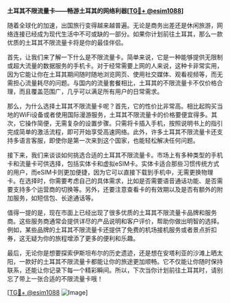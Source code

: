 **土耳其不限流量卡——畅游土耳其的网络利器[[TG💪+ @esim1088](https://t.me/s/esim1088)]**

随着全球化的加速，出国旅行变得越来越普遍。无论是商务出差还是休闲旅游，网络连接已经成为现代生活中不可或缺的一部分。如果你计划前往土耳其，那么一款优质的土耳其不限流量卡将是你的最佳伴侣。

首先，让我们来了解一下什么是不限流量卡。简单来说，它是一种能够提供无限制或超大流量的数据服务的手机卡。对于经常需要上网的人来说，这种卡非常实用，因为它能让你在土耳其期间随时随地浏览网页、使用社交媒体、观看视频等，而无需担心流量耗尽的问题。与国内的流量套餐相比，土耳其的不限流量卡不仅价格合理，而且覆盖范围广，几乎可以满足所有用户的日常需求。

那么，为什么选择土耳其不限流量卡呢？首先，它的性价比非常高。相比起购买当地的WiFi设备或者使用国际漫游服务，土耳其不限流量卡的价格要便宜得多。其次，它操作简便，无需复杂的设置步骤。只需将卡插入手机，按照说明书上的指引完成简单的激活流程，即可开始享受高速网络。此外，许多土耳其不限流量卡还支持多语言客服，即使你是第一次来到这个国家，也能轻松解决任何问题。

接下来，我们来谈谈如何挑选合适的土耳其不限流量卡。市场上有多种类型的手机卡和流量卡可供选择，包括实体卡和虚拟eSIM卡。实体卡适合那些习惯传统方式的用户，而eSIM卡则更加便捷，因为它可以直接下载到手机中，无需更换物理卡。在选择时，你需要考虑自己的具体需求，比如是否需要语音通话功能、是否需要支持多个运营商的切换等。另外，还要注意查看卡的有效期以及是否有额外的附加服务，如短信包、长途通话等。

值得一提的是，现在市面上已经出现了很多优质的土耳其不限流量卡品牌和服务商。这些服务商通常会提供详尽的产品说明和客户评价，帮助你做出明智的选择。例如，某些品牌的土耳其不限流量卡还提供了免费的机场接机服务或者景点折扣券，这无疑为你的旅程增添了更多的便利和乐趣。

最后，无论你是想要探索伊斯坦布尔的历史遗迹，还是想在安塔利亚的沙滩上晒太阳，一款好的土耳其不限流量卡都能让你的旅途更加顺畅。它不仅能让你随时保持联系，还能让你记录下每一个精彩瞬间。所以，下次当你计划前往土耳其时，请别忘了带上一张合适的不限流量卡哦！

[[TG💪+ @esim1088](https://t.me/s/esim1088) ![Image](https://i.postimg.cc/4NQfJmqS/Snipaste-2025-05-13-00-14-12.png)]